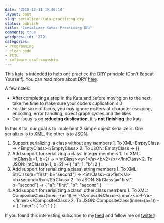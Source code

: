 ```yaml
---
date: '2010-12-11 19:46:14'
layout: post
slug: serializer-kata-practicing-dry
status: publish
title: 'Serializer Kata: Practicing DRY'
comments: true
wordpress_id: '279'
categories:
- Programming
- clean code
- SCIL
- software craftsmanship
---
```


This kata is intended to help one practice the DRY principle (Don't Repeat Yourself). You can read more about DRY [here](/category/dry/).

A few notes:

  * After completing a step in the Kata and before moving on to the next, take the time to make sure your code's duplication ≤ 0
  * For the sake of focus, you may ignore matters of character escaping, encoding, error handling, object graph cycles and the likes
  * Our focus is on **reducing duplication**, it is **not finishing** the kata


In this Kata, our goal is to implement 2 simple object serializers. One serializer is to [XML](http://en.wikipedia.org/wiki/XML), the other is to [JSON](http://en.wikipedia.org/wiki/JSON).

  1. Support serializing  a class without any members
    1. To XML: EmptyClass -> &lt;EmptyClass&gt;&lt;/EmptyClass&gt;
    2. To JSON: EmptyClass -> {}
  2. Add support for serializing a class' integer members
    1. To XML: IntClass(a=1, b=2) -> &lt;IntClass&gt;&lt;a&gt;1&lt;/a&gt;&lt;b&gt;2&lt;/b&gt;&lt;/IntClass&gt;
    2. To JSON: IntClass(a=1, b=2) -> { "a": 1, "b": 2 }
  3. Add support for serializing a class' string members
    1. To XML: StrClass(a="first", b="second") -> &lt;StrClass&gt;&lt;a&gt;first&lt;/a&gt;&lt;b&gt;second&lt;/b&gt;&lt;/StrClass&gt;
    2. To JSON: StrClass(a="first", b="second") -> { "a": "first", "b": "second" }
  4. Add support for serializing a class' other class members
    1. To XML: CompositeClass(inner=(a=1)) -> &lt;CompositeClass&gt;&lt;inner&gt;&lt;a&gt;1&lt;/a&gt;&lt;/inner&gt;&lt;/CompositeClass&gt;
    2. To JSON: CompositeClass(inner=(a=1)) -> { "inner": { "a": 1 } }

If you found this interesting subscribe to my [feed](http://feeds.feedburner.com/TheCodeDump) and follow me on [twitter](http://twitter.com/avivby)!

